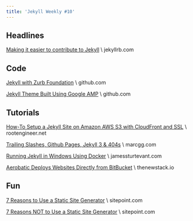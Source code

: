 ```yaml
---
title: 'Jekyll Weekly #10'
---
```

## Headlines
[Making it easier to contribute to Jekyll](https://jekyllrb.com/news/2016/03/10/making-it-easier-to-contribute-to-jekyll/) \\
jekyllrb.com

## Code
[Jekyll with Zurb Foundation](https://github.com/core77/jekyll-foundation/) \\
github.com

[Jekyll Theme Built Using Google AMP](https://github.com/ageitgey/amplify/) \\
github.com

## Tutorials
[How-To Setup a Jekyll Site on Amazon AWS S3 with CloudFront and SSL](https://rootengineer.net/cloud/2016/jekyll-amazon-aws-s3-cloudfront-with-ssl/) \\
rootengineer.net

[Trailing Slashes, Github Pages, Jekyll 3 & 404s](https://marcgg.com/blog/2016/03/14/github-pages-jekyll/) \\
marcgg.com

[Running Jekyll in Windows Using Docker](http://www.jamessturtevant.com/posts/Running-Jekyll-in-Windows-using-Docker/) \\
jamessturtevant.com

[Aerobatic Deploys Websites Directly from BitBucket](http://thenewstack.io/aerobatic-deploys-websites-directly-bitbucket/) \\
thenewstack.io

## Fun
[7 Reasons to Use a Static Site Generator](http://www.sitepoint.com/7-reasons-use-static-site-generator/) \\
sitepoint.com

[7 Reasons NOT to Use a Static Site Generator](http://www.sitepoint.com/7-reasons-not-use-static-site-generator/) \\
sitepoint.com